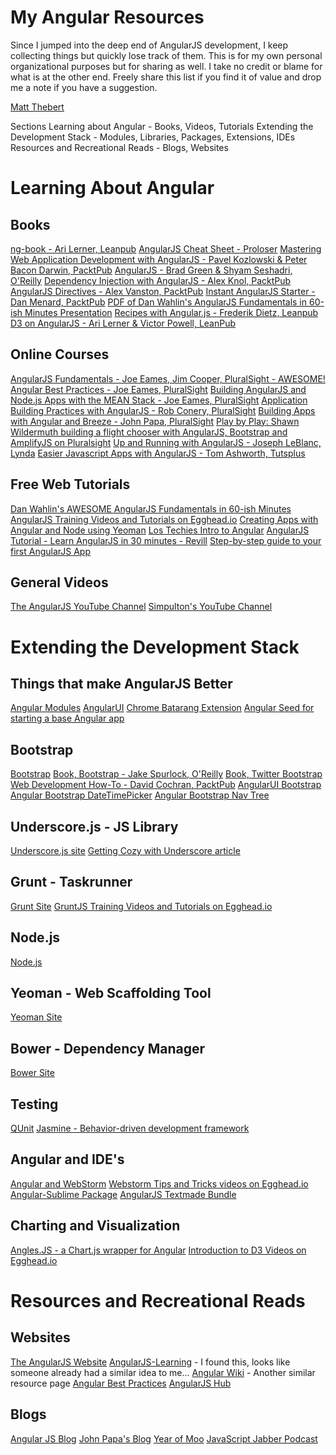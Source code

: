 My Angular Resources
====================

Since I jumped into the deep end of AngularJS development, I keep collecting things but quickly lose track of them.  This is for my own personal organizational purposes but for sharing as well.  I take no credit or blame for what is at the other end.  Freely share this list if you find it of value and drop me a note if you have a suggestion.

[Matt Thebert](mailto:matt@thebert.com)

Sections
Learning about Angular - Books, Videos, Tutorials
Extending the Development Stack - Modules, Libraries, Packages, Extensions, IDEs
Resources and Recreational Reads - Blogs, Websites

Learning About Angular
======================

Books
-----
[ng-book - Ari Lerner, Leanpub](https://leanpub.com/ng-book)
[AngularJS Cheat Sheet - Proloser](http://www.cheatography.com/proloser/cheat-sheets/angularjs/)
[Mastering Web Application Development with AngularJS - Pavel Kozlowski & Peter Bacon Darwin, PacktPub](http://www.packtpub.com/angularjs-web-application-development/book)
[AngularJS - Brad Green & Shyam Seshadri, O'Reilly](http://shop.oreilly.com/product/0636920028055.do)
[Dependency Injection with AngularJS - Alex Knol, PacktPub](http://www.packtpub.com/dependency-injection-angularjs/book)
[AngularJS Directives - Alex Vanston, PacktPub](http://www.packtpub.com/angularjs-directives/book)
[Instant AngularJS Starter - Dan Menard, PacktPub](http://www.packtpub.com/angularjs-to-build-dynamic-web-applications/book)
[PDF of Dan Wahlin's AngularJS Fundamentals in 60-ish Minutes Presentation](http://fastandfluid.com/publicdownloads/AngularJSIn60MinutesIsh_DanWahlin_May2013.pdf)
[Recipes with Angular.js - Frederik Dietz, Leanpub](https://leanpub.com/recipes-with-angular-js/read)
[D3 on AngularJS - Ari Lerner & Victor Powell, LeanPub](https://leanpub.com/d3angularjs)

Online Courses
--------------
[AngularJS Fundamentals - Joe Eames, Jim Cooper, PluralSight - AWESOME!](http://pluralsight.com/training/courses/TableOfContents?courseName=angularjs-fundamentals)
[Angular Best Practices - Joe Eames, PluralSight](http://pluralsight.com/training/courses/TableOfContents?courseName=angular-best-practices)
[Building AngularJS and Node.js Apps with the MEAN Stack - Joe Eames, PluralSight](http://pluralsight.com/training/courses/TableOfContents?courseName=building-angularjs-nodejs-apps-mean)
[Application Building Practices with AngularJS - Rob Conery, PluralSight](http://pluralsight.com/training/courses/TableOfContents?courseName=show-me-angular)
[Building Apps with Angular and Breeze - John Papa, PluralSight](http://pluralsight.com/training/courses/TableOfContents?courseName=build-apps-angular-breeze)
[Play by Play: Shawn Wildermuth building a flight chooser with AngularJS, Bootstrap and AmplifyJS on Pluralsight](http://pluralsight.com/training/courses/TableOfContents?courseName=play-by-play-wildermuth)
[Up and Running with AngularJS - Joseph LeBlanc, Lynda](http://www.lynda.com/AngularJS-tutorials/Up-Running-AngularJS/133318-2.html)
[Easier Javascript Apps with AngularJS - Tom Ashworth, Tutsplus](https://tutsplus.com/course/easier-js-apps-with-angular/)

Free Web Tutorials
-------------
[Dan Wahlin's AWESOME AngularJS Fundamentals in 60-ish Minutes](https://www.youtube.com/watch?v=i9MHigUZKEM)
[AngularJS Training Videos and Tutorials on Egghead.io](https://egghead.io/tags/AngularJS)
[Creating Apps with Angular and Node using Yeoman](http://tylerhenkel.com/creating-apps-with-angular-and-node-using-yeoman)
[Los Techies Intro to Angular](http://lostechies.com/gabrielschenker/2013/12/05/angularjspart-1/)
[AngularJS Tutorial - Learn AngularJS in 30 minutes - Revill](http://www.revillweb.com/tutorials/angularjs-in-30-minutes-angularjs-tutorial/)
[Step-by-step guide to your first AngularJS App](http://www.toptal.com/angular-js/a-step-by-step-guide-to-your-first-angularjs-app)

General Videos
------
[The AngularJS YouTube Channel](https://www.youtube.com/user/angularjs)
[Simpulton's YouTube Channel](https://www.youtube.com/user/simpulton)

Extending the Development Stack
===============================

Things that make AngularJS Better
---------------------------------
[Angular Modules](http://ngmodules.org/)
[AngularUI](http://angular-ui.github.io/)
[Chrome Batarang Extension](https://chrome.google.com/webstore/detail/angularjs-batarang/ighdmehidhipcmcojjgiloacoafjmpfk?hl=en)
[Angular Seed for starting a base Angular app](https://github.com/angular/angular-seed)

Bootstrap
---------
[Bootstrap](http://getbootstrap.com)
[Book, Bootstrap - Jake Spurlock, O'Reilly](http://shop.oreilly.com/product/0636920027867.do)
[Book, Twitter Bootstrap Web Development How-To - David Cochran, PacktPub](http://www.packtpub.com/twitter-bootstrap-web-development/book)
[AngularUI Bootstrap](http://angular-ui.github.io/bootstrap/)
[Angular Bootstrap DateTimePicker](https://github.com/dalelotts/angular-bootstrap-datetimepicker)
[Angular Bootstrap Nav Tree](https://github.com/nickperkinslondon/angular-bootstrap-nav-tree)

Underscore.js - JS Library
--------------------------
[Underscore.js site](http://underscorejs.org/)
[Getting Cozy with Underscore article](http://code.tutsplus.com/tutorials/getting-cozy-with-underscorejs--net-24581)

Grunt - Taskrunner
------------------
[Grunt Site](http://gruntjs.com/)
[GruntJS Training Videos and Tutorials on Egghead.io](https://egghead.io/tags/GruntJS)

Node.js
----
[Node.js](http://nodejs.org/)

Yeoman - Web Scaffolding Tool
-----------------------------
[Yeoman Site](http://yeoman.io/)

Bower - Dependency Manager
--------------------------
[Bower Site](http://bower.io/)

Testing
-------
[QUnit](http://qunitjs.com/)
[Jasmine - Behavior-driven development framework](http://pivotal.github.io/jasmine/)

Angular and IDE's
-----------------
[Angular and WebStorm](http://pkozlowskios.wordpress.com/2012/07/15/live-templates-for-angular-js-in-webstorm/)
[Webstorm Tips and Tricks videos on Egghead.io](https://egghead.io/tags/WebStorm)
[Angular-Sublime Package](https://github.com/angular-ui/AngularJS-sublime-package)
[AngularJS Textmade Bundle](https://github.com/angular-ui/AngularJs.tmbundle)

Charting and Visualization
--------------------------
[Angles.JS - a Chart.js wrapper for Angular](http://lgsilver.github.io/angles/)
[Introduction to D3 Videos on Egghead.io](https://egghead.io/series/introduction-to-d3)


Resources and Recreational Reads
================================

Websites
--------
[The AngularJS Website](angularjs.org)
[AngularJS-Learning](https://github.com/jmcunningham/AngularJS-Learning/blob/master/README.md) - I found this, looks like someone already had a similar idea to me...
[Angular Wiki](https://github.com/tourbuzz/angular-wiki) - Another similar resource page
[Angular Best Practices](https://github.com/joeeames/AngularBestPracticesFiles)
[AngularJS Hub](http://www.angularjshub.com/examples/)

Blogs
-----
[Angular JS Blog](http://blog.angularjs.org/)
[John Papa's Blog](http://www.johnpapa.net/)
[Year of Moo](http://www.yearofmoo.com/)
[JavaScript Jabber Podcast](http://javascriptjabber.com/episode-guide/)
